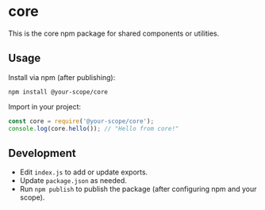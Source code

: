 # core

This is the core npm package for shared components or utilities.

## Usage

Install via npm (after publishing):

```
npm install @your-scope/core
```

Import in your project:

```js
const core = require('@your-scope/core');
console.log(core.hello()); // "Hello from core!"
```

## Development

- Edit `index.js` to add or update exports.
- Update `package.json` as needed.
- Run `npm publish` to publish the package (after configuring npm and your scope).
